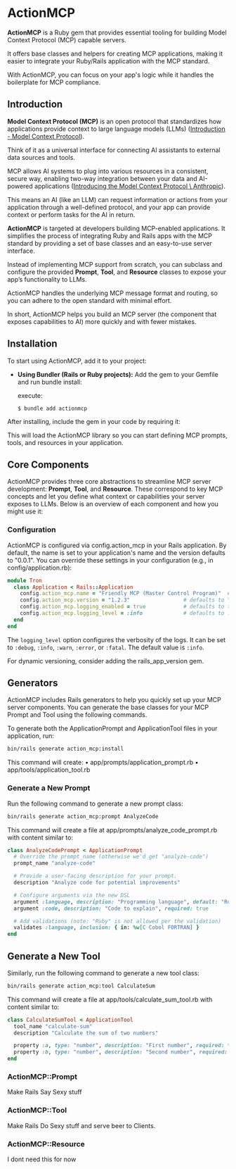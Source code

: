 # ActionMCP

**ActionMCP** is a Ruby gem that provides essential tooling for building Model Context Protocol (MCP) capable servers. 

It offers base classes and helpers for creating MCP applications, making it easier to integrate your Ruby/Rails application with the MCP standard. 

With ActionMCP, you can focus on your app's logic while it handles the boilerplate for MCP compliance.

## Introduction

**Model Context Protocol (MCP)** is an open protocol that standardizes how applications provide context to large language models (LLMs) ([Introduction - Model Context Protocol](https://modelcontextprotocol.io/introduction#:~:text=MCP%20is%20an%20open%20protocol,different%20data%20sources%20and%20tools)). 

Think of it as a universal interface for connecting AI assistants to external data sources and tools. 

MCP allows AI systems to plug into various resources in a consistent, secure way, enabling two-way integration between your data and AI-powered applications ([Introducing the Model Context Protocol \ Anthropic](https://www.anthropic.com/news/model-context-protocol#:~:text=The%20Model%20Context%20Protocol%20is,that%20connect%20to%20these%20servers)). 

This means an AI (like an LLM) can request information or actions from your application through a well-defined protocol, and your app can provide context or perform tasks for the AI in return.

**ActionMCP** is targeted at developers building MCP-enabled applications. 
It simplifies the process of integrating Ruby and Rails apps with the MCP standard by providing a set of base classes and an easy-to-use server interface. 

Instead of implementing MCP support from scratch, you can subclass and configure the provided **Prompt**, **Tool**, and **Resource** classes to expose your app’s functionality to LLMs. 

ActionMCP handles the underlying MCP message format and routing, so you can adhere to the open standard with minimal effort. 

In short, ActionMCP helps you build an MCP server (the component that exposes capabilities to AI) more quickly and with fewer mistakes.

## Installation

To start using ActionMCP, add it to your project:

- **Using Bundler (Rails or Ruby projects):** Add the gem to your Gemfile and run bundle install:
  
  execute:
  ```
  $ bundle add actionmcp
  ```

After installing, include the gem in your code by requiring it:

This will load the ActionMCP library so you can start defining MCP prompts, tools, and resources in your application.

## Core Components

ActionMCP provides three core abstractions to streamline MCP server development: **Prompt**, **Tool**, and **Resource**. 
These correspond to key MCP concepts and let you define what context or capabilities your server exposes to LLMs. 
Below is an overview of each component and how you might use it:

### Configuration
ActionMCP is configured via config.action_mcp in your Rails application. 
By default, the name is set to your application's name and the version defaults to "0.0.1". 
You can override these settings in your configuration (e.g., in config/application.rb):
```ruby
module Tron
  class Application < Rails::Application
    config.action_mcp.name = "Friendly MCP (Master Control Program)"  # defaults to Rails.application.name
    config.action_mcp.version = "1.2.3"                 # defaults to "0.0.1"
    config.action_mcp.logging_enabled = true            # defaults to true
    config.action_mcp.logging_level = :info             # defaults to :info, can be :debug, :info, :warn, :error, :fatal
  end
end
```
The `logging_level` option configures the verbosity of the logs. It can be set to `:debug`, `:info`, `:warn`, `:error`, or `:fatal`. The default value is `:info`.

For dynamic versioning, consider adding the rails_app_version gem.

## Generators

ActionMCP includes Rails generators to help you quickly set up your MCP server components. You can generate the base classes for your MCP Prompt and Tool using the following commands.

To generate both the ApplicationPrompt and ApplicationTool files in your application, run:

```bash
bin/rails generate action_mcp:install 
```

This command will create:
•	app/prompts/application_prompt.rb
•	app/tools/application_tool.rb

### Generate a New Prompt

Run the following command to generate a new prompt class:

```bash
bin/rails generate action_mcp:prompt AnalyzeCode
```
This command will create a file at app/prompts/analyze_code_prompt.rb with content similar to:

```ruby
class AnalyzeCodePrompt < ApplicationPrompt
  # Override the prompt_name (otherwise we'd get "analyze-code")
  prompt_name "analyze-code"

  # Provide a user-facing description for your prompt.
  description "Analyze code for potential improvements"

  # Configure arguments via the new DSL
  argument :language, description: "Programming language", default: "Ruby"
  argument :code, description: "Code to explain", required: true

  # Add validations (note: "Ruby" is not allowed per the validation)
  validates :language, inclusion: { in: %w[C Cobol FORTRAN] }
end
```

## Generate a New Tool
Similarly, run the following command to generate a new tool class:

```bash
bin/rails generate action_mcp:tool CalculateSum
```

This command will create a file at app/tools/calculate_sum_tool.rb with content similar to:

```ruby
class CalculateSumTool < ApplicationTool
  tool_name "calculate-sum"
  description "Calculate the sum of two numbers"

  property :a, type: "number", description: "First number", required: true
  property :b, type: "number", description: "Second number", required: true
end
```

### ActionMCP::Prompt

Make Rails Say Sexy stuff 

### ActionMCP::Tool

Make Rails Do Sexy stuff and serve beer to Clients.

### ActionMCP::Resource

I dont need this for now
